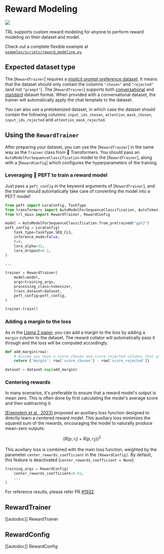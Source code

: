 # Reward Modeling

[![](https://img.shields.io/badge/All_models-Reward_Trainer-blue)](https://huggingface.co/models?other=reward-trainer,trl)

TRL supports custom reward modeling for anyone to perform reward modeling on their dataset and model.

Check out a complete flexible example at [`examples/scripts/reward_modeling.py`](https://github.com/huggingface/trl/tree/main/examples/scripts/reward_modeling.py).

## Expected dataset type

The [`RewardTrainer`] requires a [*implicit prompt* preference dataset](dataset_formats#preference). It means that the dataset should only contain the columns `"chosen"` and `"rejected"` (and not `"prompt"`).
The [`RewardTrainer`] supports both [conversational](dataset_formats#conversational) and [standard](dataset_formats#standard) dataset format. When provided with a conversational dataset, the trainer will automatically apply the chat template to the dataset.

You can also use a pretokenized dataset, in which case the dataset should contain the following columns: `input_ids_chosen`, `attention_mask_chosen`, `input_ids_rejected` and `attention_mask_rejected`.

## Using the `RewardTrainer`

After preparing your dataset, you can use the [`RewardTrainer`] in the same way as the `Trainer` class from 🤗 Transformers.
You should pass an `AutoModelForSequenceClassification` model to the [`RewardTrainer`], along with a [`RewardConfig`] which configures the hyperparameters of the training.

### Leveraging 🤗 PEFT to train a reward model

Just pass a `peft_config` in the keyword arguments of [`RewardTrainer`], and the trainer should automatically take care of converting the model into a PEFT model!

```python
from peft import LoraConfig, TaskType
from transformers import AutoModelForSequenceClassification, AutoTokenizer
from trl_main import RewardTrainer, RewardConfig

model = AutoModelForSequenceClassification.from_pretrained("gpt2")
peft_config = LoraConfig(
    task_type=TaskType.SEQ_CLS,
    inference_mode=False,
    r=8,
    lora_alpha=32,
    lora_dropout=0.1,
)

...

trainer = RewardTrainer(
    model=model,
    args=training_args,
    processing_class=tokenizer,
    train_dataset=dataset,
    peft_config=peft_config,
)

trainer.train()

```

### Adding a margin to the loss

As in the [Llama 2 paper](https://huggingface.co/papers/2307.09288), you can add a margin to the loss by adding a `margin` column to the dataset. The reward collator will automatically pass it through and the loss will be computed accordingly.

```python
def add_margin(row):
    # Assume you have a score_chosen and score_rejected columns that you want to use to compute the margin
    return {'margin': row['score_chosen'] - row['score_rejected']}

dataset = dataset.map(add_margin)
```

### Centering rewards

In many scenarios, it's preferable to ensure that a reward model's output is mean zero. This is often done by first calculating the model's average score and then subtracting it.

[[Eisenstein et al., 2023]](https://huggingface.co/papers/2312.09244) proposed an auxiliary loss function designed to directly learn a centered reward model. This auxiliary loss minimizes the squared sum of the rewards, encouraging the model to naturally produce mean-zero outputs:

$$\Big( R(p, r_1) + R(p, r_2) \Big)^2 $$

This auxiliary loss is combined with the main loss function, weighted by the parameter `center_rewards_coefficient` in the `[RewardConfig]`. By default, this feature is deactivated (`center_rewards_coefficient = None`).

```python
training_args = RewardConfig(
    center_rewards_coefficient=0.01,
    ...
)
```

For reference results, please refer PR [#1932](https://github.com/huggingface/trl/pull/1932).

## RewardTrainer

[[autodoc]] RewardTrainer

## RewardConfig

[[autodoc]] RewardConfig
